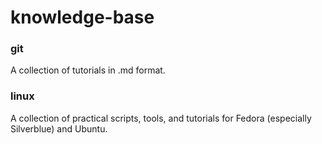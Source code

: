 # knowledge-base

### git

A collection of tutorials in .md format.

### linux

A collection of practical scripts, tools, and tutorials for Fedora (especially Silverblue) and Ubuntu.
